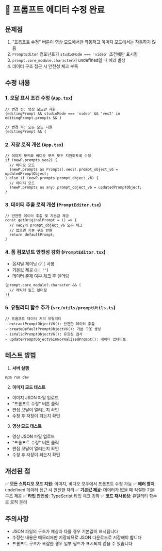 # 🔧 프롬프트 에디터 수정 완료

## 문제점
1. "프롬프트 수정" 버튼이 영상 모드에서만 작동하고 이미지 모드에서는 작동하지 않음
2. `PromptEditor` 컴포넌트가 `studioMode === 'video'` 조건에만 표시됨
3. `prompt.core_module.character`가 undefined일 때 에러 발생
4. 데이터 구조 접근 시 안전성 체크 부족

## 수정 내용

### 1. **모달 표시 조건 수정** (`App.tsx`)
```tsx
// 변경 전: 영상 모드만 지원
{editingPrompt && studioMode === 'video' && 'veo2' in editingPrompt.prompts && (

// 변경 후: 모든 모드 지원
{editingPrompt && (
```

### 2. **저장 로직 개선** (`App.tsx`)
```tsx
// 이미지 모드와 비디오 모드 모두 지원하도록 수정
if (newP.prompts.veo2) {
  // 비디오 모드
  (newP.prompts as Prompts).veo2!.prompt_object_v6 = updatedPromptObject;
} else if (newP.prompts.prompt_object_v6) {
  // 이미지 모드
  (newP.prompts as any).prompt_object_v6 = updatedPromptObject;
}
```

### 3. **데이터 추출 로직 개선** (`PromptEditor.tsx`)
```tsx
// 안전한 데이터 추출 및 기본값 제공
const getOriginalPrompt = () => {
  // veo2와 prompt_object_v6 모두 체크
  // 없으면 기본 구조 반환
  return defaultPrompt;
}
```

### 4. **폼 컴포넌트 안전성 강화** (`PromptEditor.tsx`)
- 옵셔널 체이닝 (`?.`) 사용
- 기본값 제공 (`|| ''`)
- 데이터 존재 여부 체크 후 렌더링
```tsx
{prompt.core_module?.character && (
  // 캐릭터 필드 렌더링
)}
```

### 5. **유틸리티 함수 추가** (`src/utils/promptUtils.ts`)
```tsx
// 프롬프트 데이터 처리 유틸리티
- extractPromptObjectV6(): 안전한 데이터 추출
- createDefaultPromptObjectV6(): 기본 구조 생성
- isValidPromptObjectV6(): 유효성 검사
- updatePromptObjectV6InNormalizedPrompt(): 데이터 업데이트
```

## 테스트 방법

1. **서버 실행**
```bash
npm run dev
```

2. **이미지 모드 테스트**
- 이미지 JSON 파일 업로드
- "프롬프트 수정" 버튼 클릭
- 편집 모달이 열리는지 확인
- 수정 후 저장이 되는지 확인

3. **영상 모드 테스트**
- 영상 JSON 파일 업로드
- "프롬프트 수정" 버튼 클릭
- 편집 모달이 열리는지 확인
- 수정 후 저장이 되는지 확인

## 개선된 점

✅ **모든 스튜디오 모드 지원**: 이미지, 비디오 모두에서 프롬프트 수정 가능
✅ **에러 방지**: undefined 데이터 접근 시 안전한 처리
✅ **기본값 제공**: 데이터가 없을 때 적절한 기본 구조 제공
✅ **타입 안전성**: TypeScript 타입 체크 강화
✅ **코드 재사용성**: 유틸리티 함수로 로직 분리

## 주의사항

- JSON 파일의 구조가 예상과 다를 경우 기본값이 표시됩니다
- 수정한 내용은 메모리에만 저장되므로 JSON 다운로드로 저장해야 합니다
- 프롬프트 구조가 복잡한 경우 일부 필드가 표시되지 않을 수 있습니다